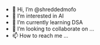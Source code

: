 - 👋 Hi, I’m @shreddedmofo
- 👀 I’m interested in AI
- 🌱 I’m currently learning DSA
- 💞️ I’m looking to collaborate on ...
- 📫 How to reach me ...

<!---
shreddedmofo/shreddedmofo is a ✨ special ✨ repository because its `README.md` (this file) appears on your GitHub profile.
You can click the Preview link to take a look at your changes.
--->
